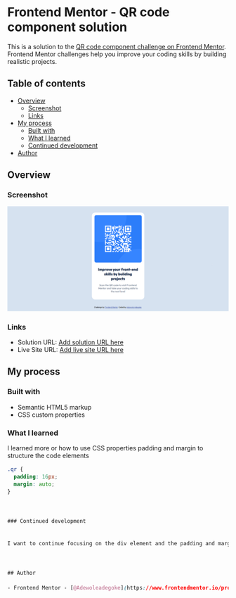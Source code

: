 # Frontend Mentor - QR code component solution

This is a solution to the [QR code component challenge on Frontend Mentor](https://www.frontendmentor.io/challenges/qr-code-component-iux_sIO_H). Frontend Mentor challenges help you improve your coding skills by building realistic projects. 

## Table of contents

- [Overview](#overview)
  - [Screenshot](#screenshot)
  - [Links](#links)
- [My process](#my-process)
  - [Built with](#built-with)
  - [What I learned](#what-i-learned)
  - [Continued development](#continued-development)
- [Author](#author)



## Overview

### Screenshot

![](./scrn.png)


### Links

- Solution URL: [Add solution URL here](https://your-solution-url.com)
- Live Site URL: [Add live site URL here](https://your-live-site-url.com)

## My process

### Built with

- Semantic HTML5 markup
- CSS custom properties



### What I learned

I learned more or how to use CSS properties padding and margin to structure the code elements
```css
.qr {
  padding: 16px;
  margin: auto;
}



### Continued development


I want to continue focusing on the div element and the padding and margin CSS properties to help structure and arrange certain elements like text, images and others.



## Author

- Frontend Mentor - [@Adewoleadegoke](https://www.frontendmentor.io/profile/Adewoleadegoke)